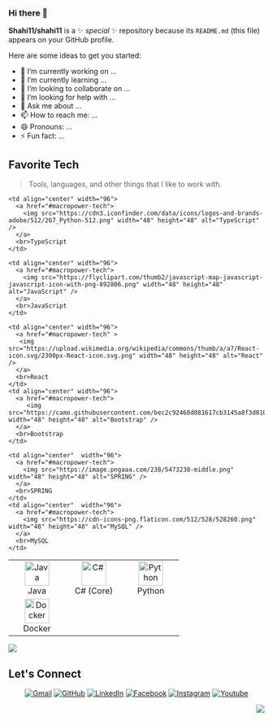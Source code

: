 ### Hi there 👋


**Shahi11/shahi11** is a ✨ _special_ ✨ repository because its `README.md` (this file) appears on your GitHub profile.

Here are some ideas to get you started:

- 🔭 I’m currently working on ...
- 🌱 I’m currently learning ...
- 👯 I’m looking to collaborate on ...
- 🤔 I’m looking for help with ...
- 💬 Ask me about ...
- 📫 How to reach me: ...
- 😄 Pronouns: ...
- ⚡ Fun fact: ...


<h2 align="left" id="macropower-tech">Favorite Tech</h2>

> Tools, languages, and other things that I like to work with.

<table>
  <tr>
   <td align="center" width="96">
      <a href="#macropower-tech" >
        <img src="https://cdn-icons-png.flaticon.com/512/226/226777.png" width="48" height="48" alt="Java" />
      </a>
      <br>Java
    </td>
    <td align="center" width="96">
      <a href="#macropower-tech">
        <img src="https://pluralsight.imgix.net/paths/path-icons/csharp-e7b8fcd4ce.png" width="48" height="48" alt="C#" />
      </a>
      <br>C#&nbsp;(Core)
    </td>
    <td align="center" width="96">
      <a href="#macropower-tech">
        <img src="https://cdn3.iconfinder.com/data/icons/logos-and-brands-adobe/512/267_Python-512.png" width="48" height="48" alt="Python" />
      </a>
      <br>Python
    </td>

    <td align="center" width="96">
      <a href="#macropower-tech">
        <img src="https://cdn3.iconfinder.com/data/icons/logos-and-brands-adobe/512/267_Python-512.png" width="48" height="48" alt="TypeScript" />
      </a>
      <br>TypeScript
    </td>
	  
    <td align="center" width="96">
      <a href="#macropower-tech">
        <img src="https://flyclipart.com/thumb2/javascript-map-javascript-javascript-icon-with-png-892806.png" width="48" height="48" alt="JavaScript" />
      </a>
      <br>JavaScript
    </td>
	  
    <td align="center" width="96">
      <a href="#macropower-tech" >
       <img src="https://upload.wikimedia.org/wikipedia/commons/thumb/a/a7/React-icon.svg/2300px-React-icon.svg.png" width="48" height="48" alt="React" />
      </a>
      <br>React
    </td>
    <td align="center" width="96">
      <a href="#macropower-tech">
         <img src="https://camo.githubusercontent.com/bec2c92468d081617cb3145a8f3d8103e268bca400f6169c3a68dc66e05c971e/68747470733a2f2f76352e676574626f6f7473747261702e636f6d2f646f63732f352e302f6173736574732f6272616e642f626f6f7473747261702d6c6f676f2d736861646f772e706e67" width="48" height="48" alt="Bootstrap" />
      </a>
      <br>Bootstrap
    </td>
  </tr>
  <tr>
    <td align="center" width="96"> 
      <a href="#macropower-tech" >
        <img src="https://www.docker.com/wp-content/uploads/2022/03/Moby-logo.png" width="48" height="48" alt="Docker" />
      </a>
      <br>Docker
    </td>

    <td align="center"  width="96">
      <a href="#macropower-tech">
        <img src="https://image.pngaaa.com/238/5473238-middle.png" width="48" height="48" alt="SPRING" />
      </a>
      <br>SPRING
    </td>
    <td align="center"  width="96">
      <a href="#macropower-tech">
        <img src="https://cdn-icons-png.flaticon.com/512/528/528260.png" width="48" height="48" alt="MySQL" />
      </a>
      <br>MySQL
    </td>

  </tr>
</table>


<img src="https://github-readme-stats.vercel.app/api?username=shahi11&show_icons=true&title_color=03fc90&icon_color=03fc90&text_color=03fc90&bg_color=002b19">

## Let's Connect
<p align="center">
	<a href="mailto:rahulshahi.1995@gmail.com"><img src="https://img.icons8.com/bubbles/50/000000/gmail.png" alt="Gmail"/></a>
	<a href="https://github.com/Shahi11"><img src="https://img.icons8.com/bubbles/50/000000/github.png" alt="GitHub"/></a>
	<a href="https://www.linkedin.com/in/rahul-shahi/"><img src="https://img.icons8.com/bubbles/50/000000/linkedin.png" alt="LinkedIn"/></a>
	<a href="https://www.facebook.com/rahul.shahi.1804/"><img src="https://img.icons8.com/bubbles/50/000000/facebook-new.png" alt="Facebook"/></a>
	<a href="https://instagram.com/irahulshahi"><img src="https://img.icons8.com/bubbles/50/000000/instagram.png" alt="Instagram"/></a>
	<a href="https://www.youtube.com/channel/UCVYOGhPwVY9JOwty1940XvA"><img src="https://img.icons8.com/bubbles/50/000000/youtube.png" alt="Youtube"/></a>
	
</p>

<img align="right" src="https://visitor-badge.laobi.icu/badge?page_id=shahi11">
